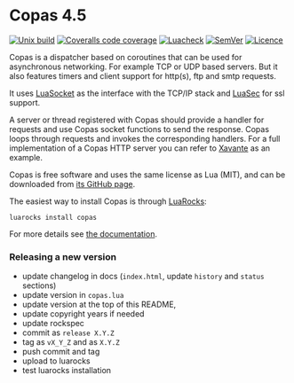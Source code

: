 # Copas 4.5

[![Unix build](https://img.shields.io/github/workflow/status/lunarmodules/copas/Unix%20build?label=Unix%20build&logo=linux)](https://github.com/lunarmodules/copas/actions)
[![Coveralls code coverage](https://img.shields.io/coveralls/github/lunarmodules/copas?logo=coveralls)](https://coveralls.io/github/lunarmodules/copas)
[![Luacheck](https://github.com/lunarmodules/copas/workflows/Luacheck/badge.svg)](https://github.com/lunarmodules/copas/actions)
[![SemVer](https://img.shields.io/github/v/tag/lunarmodules/copas?color=brightgreen&label=SemVer&logo=semver&sort=semver)](CHANGELOG.md)
[![Licence](http://img.shields.io/badge/Licence-MIT-brightgreen.svg)](LICENSE)

Copas is a dispatcher based on coroutines that can be used for asynchronous networking. For example TCP or UDP based servers. But it also features timers and client support for http(s), ftp and smtp requests.

It uses [LuaSocket](https://github.com/diegonehab/luasocket) as the interface with the TCP/IP stack and [LuaSec](https://github.com/brunoos/luasec) for ssl support.

A server or thread registered with Copas should provide a handler for requests and use Copas socket functions to send the response. Copas loops through requests and invokes the corresponding handlers. For a full implementation of a Copas HTTP server you can refer to [Xavante](http://keplerproject.github.io/xavante/) as an example.

Copas is free software and uses the same license as Lua (MIT), and can be downloaded from [its GitHub page](https://github.com/lunarmodules/copas).

The easiest way to install Copas is through [LuaRocks](https://luarocks.org/):

```
luarocks install copas
```

For more details see [the documentation](http://lunarmodules.github.io/copas/).

### Releasing a new version

 - update changelog in docs (`index.html`, update `history` and `status` sections)
 - update version in `copas.lua`
 - update version at the top of this README,
 - update copyright years if needed
 - update rockspec
 - commit as `release X.Y.Z`
 - tag as `vX_Y_Z` and as `X.Y.Z`
 - push commit and tag
 - upload to luarocks
 - test luarocks installation
